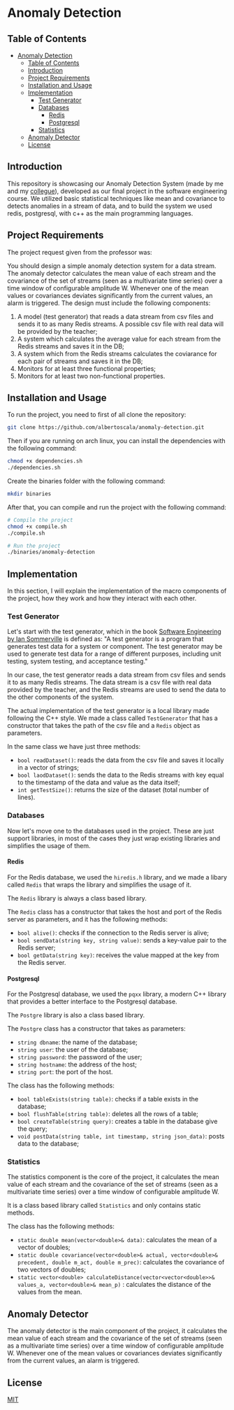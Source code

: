 # Anomaly Detection

## Table of Contents
- [Anomaly Detection](#anomaly-detection)
  - [Table of Contents](#table-of-contents)
  - [Introduction](#introduction)
  - [Project Requirements](#project-requirements)
  - [Installation and Usage](#installation-and-usage)
  - [Implementation](#implementation)
    - [Test Generator](#test-generator)
    - [Databases](#databases)
      - [Redis](#redis)
      - [Postgresql](#postgresql)
    - [Statistics](#statistics)
  - [Anomaly Detector](#anomaly-detector)
  - [License](#license)

## Introduction

This repository is showcasing our Anomaly Detection System (made by me and my [collegue](https://github.com/yaraoyoussef)), developed as our final project in the software engineering course. We utilized basic statistical techniques like mean and covariance to detects anomalies in a stream of data, and to build the system we used redis, postgresql, with c++ as the main programming languages.

## Project Requirements

The project request given from the professor was:

You should design a simple anomaly detection system for a data stream. The anomaly detector calculates the mean value of each stream and the covariance of the set of streams (seen as a multivariate time series) over a time window of configurable amplitude W. Whenever one of the mean values or covariances deviates significantly from the current values, an alarm is triggered. The design must include the following components:

1. A model (test generator) that reads a data stream from csv files and sends it to as many Redis streams. A possible csv file with real data will be provided by the teacher;
2. A system which calculates the average value for each stream from the Redis streams and saves it in the DB;
3. A system which from the Redis streams calculates the coviarance for each pair of streams and saves it in the DB;
4. Monitors for at least three functional properties;
5. Monitors for at least two non-functional properties.

## Installation and Usage

To run the project, you need to first of all clone the repository:

```bash
git clone https://github.com/albertoscala/anomaly-detection.git
```

Then if you are running on arch linux, you can install the dependencies with the following command:

```bash
chmod +x dependencies.sh
./dependencies.sh
```

Create the binaries folder with the following command:

```bash
mkdir binaries
```

After that, you can compile and run the project with the following command:

```bash
# Compile the project
chmod +x compile.sh
./compile.sh

# Run the project
./binaries/anomaly-detection
```

## Implementation

In this section, I will explain the implementation of the macro components of the project, how they work and how they interact with each other.

### Test Generator

Let's start with the test generator, which in the book [Software Engineering by Ian Sommerville](https://amzn.eu/d/dkWiTLj) is defined as: "A test generator is a program that generates test data for a system or component. The test generator may be used to generate test data for a range of different purposes, including unit testing, system testing, and acceptance testing."

In our case, the test generator reads a data stream from csv files and sends it to as many Redis streams. The data stream is a csv file with real data provided by the teacher, and the Redis streams are used to send the data to the other components of the system.

The actual implementation of the test generator is a local library made following the C++ style.
We made a class called `TestGenerator` that has a constructor that takes the path of the csv file and a `Redis` object as parameters.

In the same class we have just three methods:

- `bool readDataset()`: reads the data from the csv file and saves it locally in a vector of strings;
- `bool laodDataset()`: sends the data to the Redis streams with key equal to the timestamp of the data and value as the data itself;
- `int getTestSize()`: returns the size of the dataset (total number of lines).

### Databases

Now let's move one to the databases used in the project. These are just support libraries, in most of the cases they just wrap existing libraries and simplifies the usage of them.

#### Redis

For the Redis database, we used the `hiredis.h` library, and we made a libary called `Redis` that wraps the library and simplifies the usage of it.

The `Redis` library is always a class based library.

The `Redis` class has a constructor that takes the host and port of the Redis server as parameters, and it has the following methods:

- `bool alive()`: checks if the connection to the Redis server is alive;
- `bool sendData(string key, string value)`: sends a key-value pair to the Redis server;
- `bool getData(string key)`: receives the value mapped at the key from the Redis server.

#### Postgresql

For the Postgresql database, we used the `pqxx` library, a modern C++ library that provides a better interface to the Postgresql database.

The `Postgre` library is also a class based library.

The `Postgre` class has a constructor that takes as parameters:

- `string dbname`: the name of the database;
- `string user`: the user of the database;
- `string password`: the password of the user;
- `string hostname`: the address of the host;
- `string port`: the port of the host.

The class has the following methods:

- `bool tableExists(string table)`: checks if a table exists in the database;
- `bool flushTable(string table)`: deletes all the rows of a table;
- `bool createTable(string query)`: creates a table in the database give the query;
- `void postData(string table, int timestamp, string json_data)`: posts data to the database;

### Statistics

The statistics component is the core of the project, it calculates the mean value of each stream and the covariance of the set of streams (seen as a multivariate time series) over a time window of configurable amplitude W.

It is a class based library called `Statistics` and only contains static methods.

The class has the following methods:

- `static double mean(vector<double>& data)`: calculates the mean of a vector of doubles;
- `static double covariance(vector<double>& actual, vector<double>& precedent, double m_act, double m_prec)`: calculates the covariance of two vectors of doubles;
- `static vector<double> calculateDistance(vector<vector<double>>& values_a, vector<double>& mean_p)` : calculates the distance of the values from the mean.

## Anomaly Detector

The anomaly detector is the main component of the project, it calculates the mean value of each stream and the covariance of the set of streams (seen as a multivariate time series) over a time window of configurable amplitude W. Whenever one of the mean values or covariances deviates significantly from the current values, an alarm is triggered.

## License

[MIT](https://choosealicense.com/licenses/mit/)
